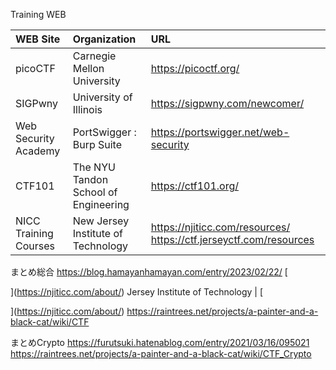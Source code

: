Training WEB

| WEB Site | Organization | URL |
|:-- | :-- | :--|
| picoCTF | Carnegie Mellon University | https://picoctf.org/ |
| SIGPwny | University of Illinois | https://sigpwny.com/newcomer/ |
| Web Security Academy | PortSwigger : Burp Suite | https://portswigger.net/web-security |
| CTF101 | The NYU Tandon School of Engineering | https://ctf101.org/ |
| NICC Training Courses | New Jersey Institute of Technology | https://njiticc.com/resources/  https://ctf.jerseyctf.com/resources |


まとめ総合
https://blog.hamayanhamayan.com/entry/2023/02/22/ [

](https://njiticc.com/about/) Jersey Institute of Technology | [

](https://njiticc.com/about/)
https://raintrees.net/projects/a-painter-and-a-black-cat/wiki/CTF

まとめCrypto
https://furutsuki.hatenablog.com/entry/2021/03/16/095021
https://raintrees.net/projects/a-painter-and-a-black-cat/wiki/CTF_Crypto

